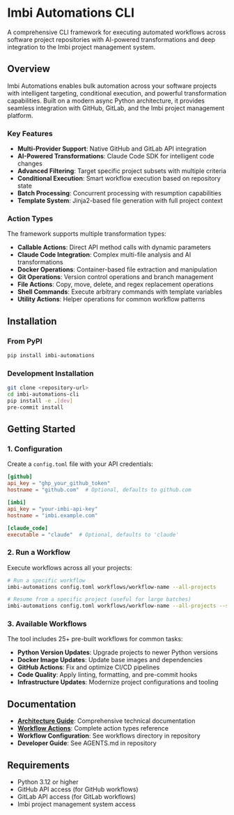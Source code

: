 # Imbi Automations CLI

A comprehensive CLI framework for executing automated workflows across software project repositories with AI-powered transformations and deep integration to the Imbi project management system.

## Overview

Imbi Automations enables bulk automation across your software projects with intelligent targeting, conditional execution, and powerful transformation capabilities. Built on a modern async Python architecture, it provides seamless integration with GitHub, GitLab, and the Imbi project management platform.

### Key Features

- **Multi-Provider Support**: Native GitHub and GitLab API integration
- **AI-Powered Transformations**: Claude Code SDK for intelligent code changes
- **Advanced Filtering**: Target specific project subsets with multiple criteria
- **Conditional Execution**: Smart workflow execution based on repository state
- **Batch Processing**: Concurrent processing with resumption capabilities
- **Template System**: Jinja2-based file generation with full project context

### Action Types

The framework supports multiple transformation types:

- **Callable Actions**: Direct API method calls with dynamic parameters
- **Claude Code Integration**: Complex multi-file analysis and AI transformations
- **Docker Operations**: Container-based file extraction and manipulation
- **Git Operations**: Version control operations and branch management
- **File Actions**: Copy, move, delete, and regex replacement operations
- **Shell Commands**: Execute arbitrary commands with template variables
- **Utility Actions**: Helper operations for common workflow patterns

## Installation

### From PyPI

```bash
pip install imbi-automations
```

### Development Installation

```bash
git clone <repository-url>
cd imbi-automations-cli
pip install -e .[dev]
pre-commit install
```

## Getting Started

### 1. Configuration

Create a `config.toml` file with your API credentials:

```toml
[github]
api_key = "ghp_your_github_token"
hostname = "github.com"  # Optional, defaults to github.com

[imbi]
api_key = "your-imbi-api-key"
hostname = "imbi.example.com"

[claude_code]
executable = "claude"  # Optional, defaults to 'claude'
```

### 2. Run a Workflow

Execute workflows across all your projects:

```bash
# Run a specific workflow
imbi-automations config.toml workflows/workflow-name --all-projects

# Resume from a specific project (useful for large batches)
imbi-automations config.toml workflows/workflow-name --all-projects --start-from-project my-project-slug
```

### 3. Available Workflows

The tool includes 25+ pre-built workflows for common tasks:

- **Python Version Updates**: Upgrade projects to newer Python versions
- **Docker Image Updates**: Update base images and dependencies
- **GitHub Actions**: Fix and optimize CI/CD pipelines
- **Code Quality**: Apply linting, formatting, and pre-commit hooks
- **Infrastructure Updates**: Modernize project configurations and tooling

## Documentation

- **[Architecture Guide](architecture.md)**: Comprehensive technical documentation
- **[Workflow Actions](actions/index.md)**: Complete action types reference
- **Workflow Configuration**: See workflows directory in repository
- **Developer Guide**: See AGENTS.md in repository

## Requirements

- Python 3.12 or higher
- GitHub API access (for GitHub workflows)
- GitLab API access (for GitLab workflows)
- Imbi project management system access
